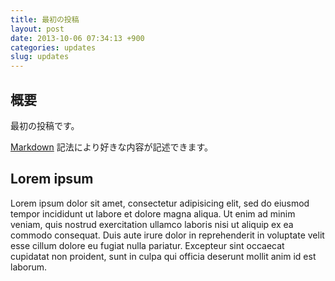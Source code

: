 ```yaml
---
title: 最初の投稿
layout: post
date: 2013-10-06 07:34:13 +900
categories: updates
slug: updates
---
```

## 概要

最初の投稿です。

[Markdown][1] 記法により好きな内容が記述できます。

[1]: http://ja.wikipedia.org/wiki/Markdown

## Lorem ipsum

Lorem ipsum dolor sit amet, consectetur adipisicing elit, sed do eiusmod tempor incididunt ut labore et dolore magna aliqua. Ut enim ad minim veniam, quis nostrud exercitation ullamco laboris nisi ut aliquip ex ea commodo consequat. Duis aute irure dolor in reprehenderit in voluptate velit esse cillum dolore eu fugiat nulla pariatur. Excepteur sint occaecat cupidatat non proident, sunt in culpa qui officia deserunt mollit anim id est laborum.

